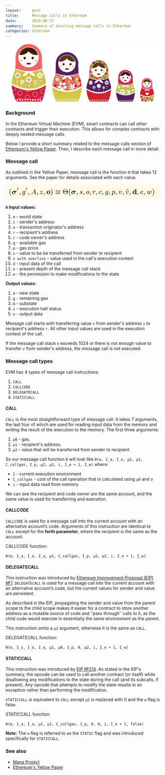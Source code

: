 ```yaml
---
layout:     post
title:      Message calls in Ethereum
date:       2018-06-17
summary:    Summary of existing message calls in Ethereum
categories: ethereum
---
```


![dolls](/images/2018-06-17-dolls.png)

### Background

In the Ethereum Virtual Machine (EVM), smart contracts can call other contracts and trigger their execution. This allows for complex contracts with deeply nested message calls.

Below I provide a short summary related to the message calls section of [Ethereum's Yellow Paper](https://ethereum.github.io/yellowpaper/paper.pdf). Then, I describe each message call in more detail.

### Message call

As outlined in the Yellow Paper, message call is the function `Θ` that takes 12 arguments. See the paper for details associated with each value.

![theta](images/2018-06-17-theta.png)

**`Θ` Input values:**

01. `σ` - world state
02. `s` - sender's address
03. `o` - transaction originator's address
04. `r` - recipient's address
05. `c` - code owner's address
06. `g` - available gas
07. `p` - gas price
08. `v` - value to be be transferred from sender to recipient
09. `v with overline`  - value used in the call's execution context
10. `d` - input data of the call
11. `e` - present depth of the message call stack
12. `w` - the permission to make modifications to the state

**Output values:**

1. `σ` - new state
2. `g` - remaining gas
3. `A` - substate
4. `z` - execution halt status
5. `o` - output data

Message call starts with transferring value `v` from sender's address `s` to recipient's address `r`. All other input values are used in the execution context of the call.

If the message call stack `e` exceeds 1024 or there is not enough value to transfer `v` from sender's address, the message call is not executed.

### Message call types

EVM has 4 types of message call instructions:

1. `CALL`
2. `CALLCODE`
3. `DELEGATECALL`
4. `STATICCALL`

#### CALL

`CALL` is the most straightforward type of message call. It takes 7 arguments, the last four of which are used for reading input data from the memory and writing the result of the execution to the memory. The first three arguments:

1. `μ0` - gas.
2. `μ1` - recipient's address.
3. `μ2` - value that will be transferred from sender to recipient.

So our message call function `Θ` will look like `Θ(σ, I_a, I_o, μ1, μ1, C_callgas, I_p, μ2, μ2, i, I_e + 1, I_w)` where:

* `I` - current execution environment
* `C_callgas` - cost of the call operation that is calculated using `μ0` and `σ`
* `i` - input data read from memory

We can see the recipient and code owner are the same account, and the same value is used for transferring and execution.

#### CALLCODE

`CALLCODE` is used for a message call into the current account with an alternative account’s code. Arguments of this instruction are identical to `CALL` except for the **forth parameter**, where the recipient is the same as the account.

CALLCODE function:

`Θ(σ, I_a, I_o, I_a, μ1, C_callgas, I_p, μ2, μ2, i, I_e + 1, I_w)`.


#### DELEGATECALL

This instruction was introduced by [Ethereum Improvement Proposal (EIP) №7](https://eips.ethereum.org/EIPS/eip-7). `DELEGATECALL` is used for a message call into the current account with an alternative account’s code, but the current values for sender and value are persistent.

As described in the EIP, propagating the sender and value from the parent scope to the child scope makes it easier for a contract to store another address as a mutable source of code and ‘‘pass through’’ calls to it, as the child code would execute in essentially the same environment as the parent.

This instruction omits a `μ2` argument, otherwise it is the same as `CALL`.

DELEGATECALL function:

`Θ(σ, I_s, I_o, I_a, μ1, μ0, I_p, 0, μ2, i, I_e + 1, I_w)`


#### STATICCALL

This instruction was introduced by [EIP №214](https://eips.ethereum.org/EIPS/eip-214). As stated in the EIP's summary, the opcode can be used to call another contract (or itself) while disallowing any modifications to the state during the call (and its subcalls, if present). Any opcode that attempts to modify the state results in an exception rather than performing the modification.

`STATICCALL` is equivalent to `CALL` except `μ2` is replaced with 0 and the `w` flag is false.

STATICCALL function:

`Θ(σ, I_a, I_o, μ1, μ1, C_callgas, I_p, 0, 0, i, I_e + 1, false)`

**Note:** The `w` flag is referred to as the `STATIC` flag and was introduced specifically for `STATICCALL`.


### See also

- [Mana Project](https://github.com/poanetwork/mana)
- [Ethereum's Yellow Paper](https://ethereum.github.io/yellowpaper/paper.pdf)
